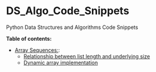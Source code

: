 # DS_Algo_Code_Snippets
Python Data Structures and Algorithms Code Snippets

**Table of contents:**
* [Array Sequences:](/code_snippets/01_Array_Sequences):
    * [Relationship between list length and underlying size](/code_snippets/01_Array_Sequences/Number_01.py)
    * [Dynamic array implementation](/code_snippets/01_Array_Sequences/Number_02.py)